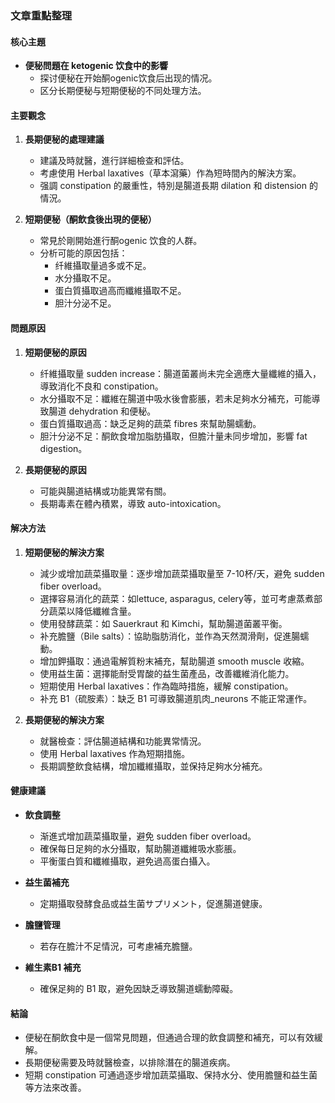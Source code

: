 ### 文章重點整理

#### 核心主題
- **便秘問題在 ketogenic 饮食中的影響**
  - 探讨便秘在开始酮ogenic饮食后出现的情况。
  - 区分长期便秘与短期便秘的不同处理方法。

#### 主要觀念
1. **長期便秘的處理建議**
   - 建議及時就醫，進行詳細檢查和評估。
   - 考慮使用 Herbal laxatives（草本瀉藥）作為短時間內的解決方案。
   - 强調 constipation 的嚴重性，特別是腸道長期 dilation 和 distension 的情況。

2. **短期便秘（酮飲食後出現的便秘）**
   - 常見於剛開始進行酮ogenic 饮食的人群。
   - 分析可能的原因包括：
     - 纤維攝取量過多或不足。
     - 水分攝取不足。
     - 蛋白質攝取過高而纖維攝取不足。
     - 胆汁分泌不足。

#### 問題原因
1. **短期便秘的原因**
   - 纤維攝取量 sudden increase：腸道菌叢尚未完全適應大量纖維的攝入，導致消化不良和 constipation。
   - 水分攝取不足：纖維在腸道中吸水後會膨脹，若未足夠水分補充，可能導致腸道 dehydration 和便秘。
   - 蛋白質攝取過高：缺乏足夠的蔬菜 fibres 來幫助腸蠕動。
   - 胆汁分泌不足：酮飲食增加脂肪攝取，但膽汁量未同步增加，影響 fat digestion。

2. **長期便秘的原因**
   - 可能與腸道結構或功能異常有關。
   - 長期毒素在體內積累，導致 auto-intoxication。

#### 解决方法
1. **短期便秘的解決方案**
   - 減少或增加蔬菜攝取量：逐步增加蔬菜攝取量至 7-10杯/天，避免 sudden fiber overload。
   - 選擇容易消化的蔬菜：如lettuce, asparagus, celery等，並可考慮蒸煮部分蔬菜以降低纖維含量。
   - 使用發酵蔬菜：如 Sauerkraut 和 Kimchi，幫助腸道菌叢平衡。
   - 补充膽鹽（Bile salts）：協助脂肪消化，並作為天然潤滑劑，促進腸蠕動。
   - 增加鉀攝取：通過電解質粉末補充，幫助腸道 smooth muscle 收縮。
   - 使用益生菌：選擇能耐受胃酸的益生菌產品，改善纖維消化能力。
   - 短期使用 Herbal laxatives：作為臨時措施，緩解 constipation。
   - 补充 B1（硫胺素）：缺乏 B1 可導致腸道肌肉_neurons 不能正常運作。

2. **長期便秘的解決方案**
   - 就醫檢查：評估腸道結構和功能異常情況。
   - 使用 Herbal laxatives 作為短期措施。
   - 長期調整飲食結構，增加纖維攝取，並保持足夠水分補充。

#### 健康建議
- **飲食調整**
  - 渐進式增加蔬菜攝取量，避免 sudden fiber overload。
  - 確保每日足夠的水分攝取，幫助腸道纖維吸水膨脹。
  - 平衡蛋白質和纖維攝取，避免過高蛋白攝入。

- **益生菌補充**
  - 定期攝取發酵食品或益生菌サプリメント，促進腸道健康。

- **膽鹽管理**
  - 若存在膽汁不足情況，可考慮補充膽鹽。

- **維生素B1 補充**
  - 確保足夠的 B1 取，避免因缺乏導致腸道蠕動障礙。

#### 結論
- 便秘在酮飲食中是一個常見問題，但通過合理的飲食調整和補充，可以有效緩解。
- 長期便秘需要及時就醫檢查，以排除潛在的腸道疾病。
- 短期 constipation 可通過逐步增加蔬菜攝取、保持水分、使用膽鹽和益生菌等方法來改善。